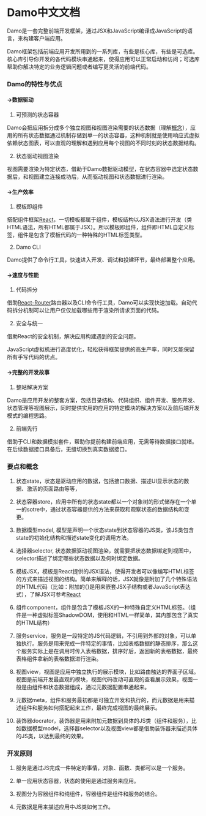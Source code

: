 # Damo中文文档

Damo是一套完整前端开发框架，通过JSX和JavaScript编译成JavaScript的语言，来构建客户端应用。

Damo框架包括前端应用开发所用到的一系列库，有些是核心库，有些是可选库。核心库引导你开发的各代码模块串通起来，使得应用可以正常启动和访问；可选库帮助你解决特定的业务逻辑问题或者编写更灵活的前端代码。

### Damo的特性与优点

#### →数据驱动

1. 可预测的状态容器

  Damo会把应用拆分成多个独立视图和视图渲染需要的状态数据（理解[概念](#概念)），应用的所有状态数据通过机制存储到单一的状态容器，这种机制就是使用响应式虚拟依赖状态图表，可以直观的理解和遇到应用每个视图的不同时刻的状态数据结构。

2. 状态驱动视图渲染

  视图需要渲染为特定状态，借助于Damo数据驱动模型，在状态容器中选定状态数据后，和视图建立连接成功后，从而驱动视图和状态数据进行渲染。


#### →生产效率

1. 模板即组件

  搭配组件框架[React](http://www.runoob.com/react/react-tutorial.html)，一切模板都属于组件，模板结构以JSX语法进行开发（类HTML语法，所有HTML都属于JSX）。所以模板即组件，组件即HTML自定义标签，组件是包含了模板代码的一种特殊的HTML标签类型。

2. Damo CLI

  Damo提供了命令行工具，快速进入开发、调试和投建环节，最终部署整个应用。


#### →速度与性能

1. 代码拆分

  借助[React-Router](http://react-guide.github.io/react-router-cn/docs/API.html)路由器以及CLI命令行工具，Damo可以实现快速加载。自动代码拆分机制可以让用户仅仅加载哪些用于渲染所请求页面的代码。

2. 安全与统一

  借助React的安全机制，解决应用构建遇到的安全问题。

  JavaScript虚拟机进行高度优化，轻松获得框架提供的高生产率，同时又能保留所有手写代码的优点。


#### →完整的开发故事

1. 整站解决方案

  Damo是应用开发的整套方案，包括目录结构、代码组织、组件开发、服务开发、状态管理等视图展示，同时提供实用的应用的特定模块的解决方案以及前后端开发模式的编程思路。

2. 前端先行

  借助于CLI和数据模拟套件，帮助你提前构建前端应用，无需等待数据接口就绪。在后续数据接口具备后，无缝切换到真实数据接口。


### 要点和概念

1. 状态state，状态是驱动应用的数据，包括接口数据、描述UI显示状态的数据、激活的页面路由等等，

2. 状态容器store，应用中所有的状态state都以一个对象树的形式储存在一个单一的sotre中，通过状态容器提供的方法来获取和观察状态的数据结构和变更。

3. 数据模型model, 模型是声明一个状态state到状态容器的JS类，该JS类包含state的初始化结构和描述state变化的调用方法。

4. 选择器selector, 状态数据驱动视图渲染，就需要把状态数据绑定到视图中，selector描述了绑定哪些状态数据以及何时绑定数据。

5. 模板JSX，模板是React提供的JSX语法，使得开发者可以像编写HTML标签的方式来描述视图的结构。简单来解释的话，JSX就像是附加了几个特殊语法的HTML代码（比如：附加的{}是用来嵌套JSX子结构或者JavaScript表达式），了解JSX可参考[React](http://www.runoob.com/react/react-tutorial.html)

6. 组件component，组件是包含了模板JSX的一种特殊自定义HTML标签。（组件是一种虚拟标签ShadowDOM，使用和HTML一样简单，其内部包含了真实的HTML结构）

7. 服务service，服务是一段特定的JS代码逻辑，不引用到外部的对象，可以单独执行。服务是用来完成一件特定的事情，比如表格数据的静态排序，那么这个服务实际上是在调用时传入表格数据，排序好后，返回新的表格数据，最终表格组件拿新的表格数据进行渲染。

8. 视图view，视图是应用中独立执行的展示模块，比如路由触达的界面子区域。视图是前端开发最直观的模块，视图代码改动可直观的查看展示效果，视图一般是由组件和状态数据组成，通过元数据配置串通起来。

9. 元数据meta，组件和服务最初都是可独立开发和执行的，而元数据是用来描述组件和服务如何搭配起来工作，最终完成视图的最终展示。

10. 装饰器docrator，装饰器是用来附加元数据到具体的JS类（组件和服务），比如数据模型model，选择器selector以及视图view都是借助装饰器来描述具体的JS类，以达到最终的效果。


### 开发原则

1. 服务是通过JS完成一件特定的事情，对象、函数、类都可以是一个服务。

2. 单一应用状态容器，状态的使用是通过服务来应用。

3. 视图分为容器组件和纯组件，容器组件是组件和服务的结合。

4. 元数据是用来描述应用中JS类如何工作。


